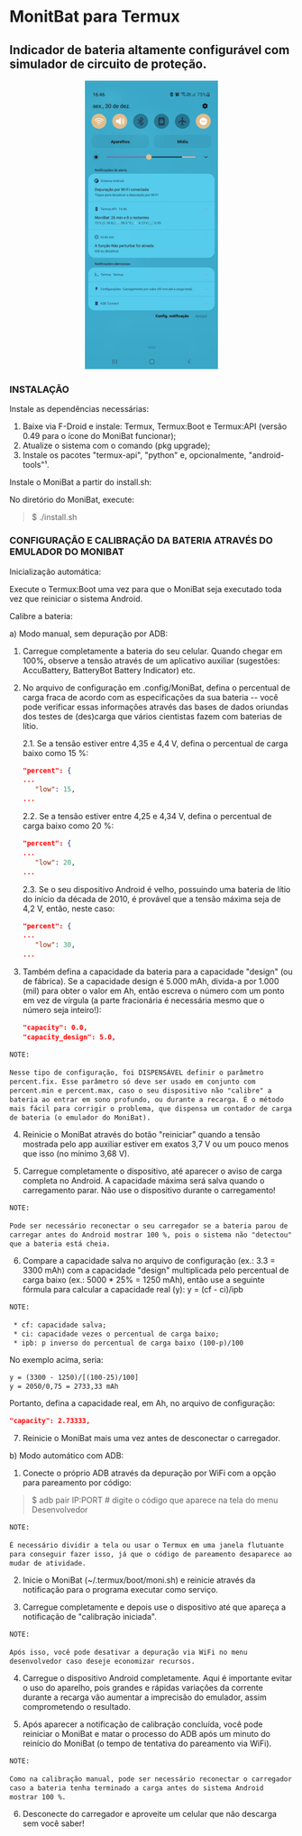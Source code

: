 # MonitBat para Termux

## Indicador de bateria altamente configurável com simulador de circuito de proteção.

<div align="center">
    <img src="https://github.com/cledsupper/monibat/raw/0b2519c4cd7051167c268b56957a506d7e3a4659/samples/preview.jpg" alt="MoniBat na barra de notificações do Android, mostrando tempo restante, percentual, temperatura, tensão e um score da saúde da bateria." style="height: 512px; width:236px;"/>
</div>

### INSTALAÇÃO

Instale as dependências necessárias:

1. Baixe via F-Droid e instale: Termux, Termux:Boot e Termux:API (versão 0.49 para o ícone do MoniBat funcionar);
2. Atualize o sistema com o comando (pkg upgrade);
3. Instale os pacotes "termux-api", "python" e, opcionalmente, "android-tools"¹.

Instale o MoniBat a partir do install.sh:

No diretório do MoniBat, execute:
> $ ./install.sh


### CONFIGURAÇÃO E CALIBRAÇÃO DA BATERIA ATRAVÉS DO EMULADOR DO MONIBAT

Inicialização automática:

Execute o Termux:Boot uma vez para que o MoniBat seja executado toda vez que reiniciar o sistema Android.

Calibre a bateria:

a) Modo manual, sem depuração por ADB:

1. Carregue completamente a bateria do seu celular. Quando chegar em 100%, observe a tensão através de um aplicativo auxiliar (sugestões: AccuBattery, BatteryBot Battery Indicator) etc.

2. No arquivo de configuração em .config/MoniBat, defina o percentual de carga fraca de acordo com as especificações da sua bateria -- você pode verificar essas informações através das bases de dados oriundas dos testes de (des)carga que vários cientistas fazem com baterias de lítio.

    2.1. Se a tensão estiver entre 4,35 e 4,4 V, defina o percentual de carga baixo como 15 %:

    ```json
    "percent": {
    ...
       "low": 15,
    ...
    ```

    2.2. Se a tensão estiver entre 4,25 e 4,34 V, defina o percentual de carga baixo como 20 %:

    ```json
    "percent": {
    ...
       "low": 20,
    ...
    ```

    2.3. Se o seu dispositivo Android é velho, possuindo uma bateria de lítio do início da década de 2010, é provável que a tensão máxima seja de 4,2 V, então, neste caso:

    ```json
    "percent": {
    ...
       "low": 30,
    ...
    ```

3. Também defina a capacidade da bateria para a capacidade "design" (ou de fábrica). Se a capacidade design é 5.000 mAh, divida-a por 1.000 (mil) para obter o valor em Ah, então escreva o número com um ponto em vez de vírgula (a parte fracionária é necessária mesmo que o número seja inteiro!):

    ```json
    "capacity": 0.0,
    "capacity_design": 5.0,
    ```

```
NOTE:

Nesse tipo de configuração, foi DISPENSÁVEL definir o parâmetro percent.fix. Esse parâmetro só deve ser usado em conjunto com percent.min e percent.max, caso o seu dispositivo não "calibre" a bateria ao entrar em sono profundo, ou durante a recarga. É o método mais fácil para corrigir o problema, que dispensa um contador de carga de bateria (o emulador do MoniBat).
```

4. Reinicie o MoniBat através do botão "reiniciar" quando a tensão mostrada pelo app auxiliar estiver em exatos 3,7 V ou um pouco menos que isso (no mínimo 3,68 V).

5. Carregue completamente o dispositivo, até aparecer o aviso de carga completa no Android. A capacidade máxima será salva quando o carregamento parar. Não use o dispositivo durante o carregamento!

```
NOTE:

Pode ser necessário reconectar o seu carregador se a bateria parou de carregar antes do Android mostrar 100 %, pois o sistema não "detectou" que a bateria está cheia.
```

6. Compare a capacidade salva no arquivo de configuração (ex.: 3.3 = 3300 mAh) com a capacidade "design" multiplicada pelo percentual de carga baixo (ex.: 5000 * 25% = 1250 mAh), então use a seguinte fórmula para calcular a capacidade real (y):
  y = (cf - ci)/ipb

```
NOTE:

 * cf: capacidade salva;
 * ci: capacidade vezes o percentual de carga baixo;
 * ipb: p inverso do percentual de carga baixo (100-p)/100
```

No exemplo acima, seria:

    y = (3300 - 1250)/[(100-25)/100]
    y = 2050/0,75 = 2733,33 mAh

Portanto, defina a capacidade real, em Ah, no arquivo de configuração:

```json
"capacity": 2.73333,
```

7. Reinicie o MoniBat mais uma vez antes de desconectar o carregador.


b) Modo automático com ADB:

1. Conecte o próprio ADB através da depuração por WiFi com a opção para pareamento por código:
  > $ adb pair IP:PORT # digite o código que aparece na tela do menu Desenvolvedor

```
NOTE:

É necessário dividir a tela ou usar o Termux em uma janela flutuante para conseguir fazer isso, já que o código de pareamento desaparece ao mudar de atividade.
```

2. Inicie o MoniBat (~/.termux/boot/moni.sh) e reinicie através da notificação para o programa executar como serviço.

3. Carregue completamente e depois use o dispositivo até que apareça a notificação de "calibração iniciada".

```
NOTE:

Após isso, você pode desativar a depuração via WiFi no menu desenvolvedor caso deseje economizar recursos.
```

4. Carregue o dispositivo Android completamente. Aqui é importante evitar o uso do aparelho, pois grandes e rápidas variações da corrente durante a recarga vão aumentar a imprecisão do emulador, assim comprometendo o resultado.

5. Após aparecer a notificação de calibração concluída, você pode reiniciar o MoniBat e matar o processo do ADB após um minuto do reinício do MoniBat (o tempo de tentativa do pareamento via WiFi).

```
NOTE:

Como na calibração manual, pode ser necessário reconectar o carregador caso a bateria tenha terminado a carga antes do sistema Android mostrar 100 %.
```

6. Desconecte do carregador e aproveite um celular que não descarga sem você saber!
